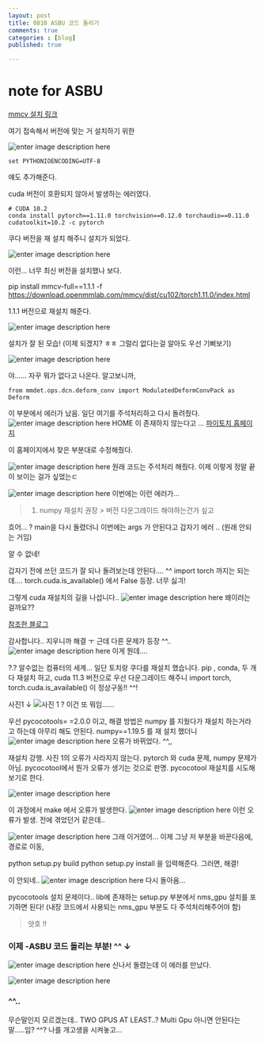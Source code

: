 ```yaml
---
layout: post
title: 0810 ASBU 코드 돌리기
comments: true
categories : [blog]
published: true

---
```


# note for ASBU

[mmcv 설치 링크](https://mmcv.readthedocs.io/en/latest/get_started/installation.html)

여기 접속해서 버전에 맞는 거 설치하기 위한 

![enter image description here](https://ifh.cc/g/GKhvCh.png)

```
set PYTHONIOENCODING=UTF-8
```
얘도 추가해준다.

cuda 버전이 호환되지 않아서 발생하는 에러였다.

```
# CUDA 10.2
conda install pytorch==1.11.0 torchvision==0.12.0 torchaudio==0.11.0 cudatoolkit=10.2 -c pytorch
```
쿠다 버전을 재 설치 해주니 설치가 되었다. 

![enter image description here](https://ifh.cc/g/PydGFD.png)

이런... 너무 최신 버전을 설치했나 보다.

pip install mmcv-full==1.1.1 -f https://download.openmmlab.com/mmcv/dist/cu102/torch1.11.0/index.html

1.1.1 버전으로 재설치 해준다.

![enter image description here](https://ifh.cc/g/16z2fM.png)

설치가 잘 된 모습! (이제 되겠지? ㅎㅎ 그럴리 없다는걸 알아도 우선 기뻐보기) 

![enter image description here](https://ifh.cc/g/SVZyMw.png)

야...... 자꾸 뭐가 없다고 나온다. 알고보니까, 

```
from mmdet.ops.dcn.deform_conv import ModulatedDeformConvPack as Deform
```

이 부분에서 에러가 났음. 일단 여기를 주석처리하고 다시 돌려줬다.
![enter image description here](https://ifh.cc/g/bOnSWr.png)
HOME 이 존재하지 않는다고 ...
[파이토치 홈페이지](https://pytorch.org/vision/0.8/_modules/torchvision/models/resnet.html)

이 홈페이지에서 찾은 부분대로 수정해줬다.

![enter image description here](https://ifh.cc/g/rRp8lC.png)
원래 코드는 주석처리 해줬다. 이제 이렇게 정말 끝이 보이는 걸가 싶었는ㄷ

![enter image description here](https://ifh.cc/g/7TsSSO.png)
이번에는 이런 에러가...

> 1) numpy 재설치 권장 > 버전 다운그레이드 해야하는건가 싶고

흐어... ? main을 다시 돌렸더니 이번에는 args 가 안된다고 갑자기 에러 ..
(원래 안되는 거임)

알 수 없네!

갑자기 전에 쓰던 코드가 잘 되나 돌려보는데 안된다.... ^^
import torch 까지는 되는데....
torch.cuda.is_available() 에서 False 등장.
너무 싫긔! 

그렇게 cuda 재설치의 길을 나섭니다..
![enter image description here](https://ifh.cc/g/mjp80D.png=600x)
왜이러는 걸까요??

[참조한 블로그](https://blog.naver.com/PostView.naver?blogId=youngwoon96&logNo=222196596736&parentCategoryNo=&categoryNo=15&viewDate=&isShowPopularPosts=true&from=search)

감사합니다.. 지우니까 해결 ㅜ
근데 다른 문제가 등장 ^^..
![enter image description here](https://ifh.cc/g/574Jwl.png=500x)
이게 뭔데....

?.? 알수없는 컴퓨터의 세계...
일단 토치랑 쿠다를 재설치 했습니다.
pip , conda, 두 개 다 재설치 하고,  cuda 11.3 버전으로 우선 다운그레이드 해주니
import torch, torch.cuda.is_available() 이 정상구동!! ^^!

사진1 ↓
![사진 1](https://ifh.cc/g/CYj8To.png)
? 이건 또 뭐임......

우선 pycocotools= =2.0.0 
이고, 해결 방법은 numpy 를 지웠다가 재설치 하는거라고 하는데 아무리 해도 안된다.
numpy==1.19.5 를 재 설치 했더니
![enter image description here](https://ifh.cc/g/4S2sjp.png)
오류가 바뀌었다. ^^,,

재설치 강행.
사진 1의 오류가 사라지지 않는다.  pytorch 와 cuda 문제, numpy 문제가 아님.
pycocotool에서 뭔가 오류가 생기는 것으로 판명. pycocotool 재설치를 시도해 보기로 한다.

![enter image description here](https://ifh.cc/g/foZhZm.png=400x)

이 과정에서 make 에서 오류가 발생한다.
![enter image description here](https://ifh.cc/g/L9OdJT.png)
이런 오류가 발생. 전에 겪었던거 같은데..

![enter image description here](https://ifh.cc/g/b3FVZq.png=600x)
그래 이거였어...
이제 그냥 저 부분을 바꾼다음에, 경로로 이동,

python setup.py build
python setup.py install
을 입력해준다. 그러면, 해결!

이 안되네..
![enter image description here](https://ifh.cc/g/GSw1zV.png=700x)
다시 돌아옴...

pycocotools 설치 문제이다..
lib에 존재하는 setup.py 부분에서 nms_gpu 설치를 포기하면 된다!
(내장 코드에서 사용되는 nms_gpu 부분도 다 주석처리해주어야 함)

> 얏호 !!

### 이제 -ASBU 코드 돌리는 부분! ^^ ↓

![enter image description here](https://ifh.cc/g/gth2Wz.png=300x)
신나서 돌렸는데 이 에러를 만났다.

![enter image description here](https://ifh.cc/g/8vBg8g.png=300x)

### ^^..
무슨말인지 모르겠는데.. TWO GPUS AT LEAST..?
Multi Gpu 아니면 안된다는 말.....임? ^^?
나를 개고생을 시켜놓고...

